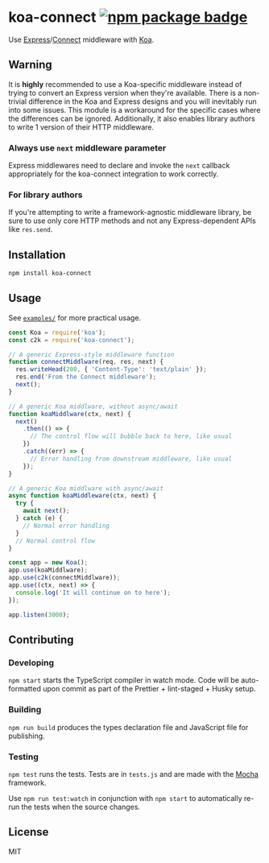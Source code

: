 # koa-connect [![npm package badge][npm badge]][npm]

[npm badge]: https://badge.fury.io/js/koa-connect.svg
[npm]: https://www.npmjs.com/package/koa-connect

Use [Express](https://github.com/strongloop/express)/[Connect](https://github.com/senchalabs/connect) middleware with [Koa](https://github.com/koajs/koa).

## Warning

It is **highly** recommended to use a Koa-specific middleware instead of trying to convert an Express version when they're available. There is a non-trivial difference in the Koa and Express designs and you will inevitably run into some issues. This module is a workaround for the specific cases where the differences can be ignored. Additionally, it also enables library authors to write 1 version of their HTTP middleware.

### Always use `next` middleware parameter

Express middlewares need to declare and invoke the `next` callback appropriately for the koa-connect integration to work correctly.

### For library authors

If you're attempting to write a framework-agnostic middleware library, be sure to use only core HTTP methods and not any Express-dependent APIs like `res.send`.

## Installation

```sh
npm install koa-connect
```

## Usage

See [`examples/`](./examples) for more practical usage.

```javascript
const Koa = require('koa');
const c2k = require('koa-connect');

// A generic Express-style middleware function
function connectMiddlware(req, res, next) {
  res.writeHead(200, { 'Content-Type': 'text/plain' });
  res.end('From the Connect middleware');
  next();
}

// A generic Koa middlware, without async/await
function koaMiddlware(ctx, next) {
  next()
    .then(() => {
      // The control flow will bubble back to here, like usual
    })
    .catch((err) => {
      // Error handling from downstream middleware, like usual
    });
}

// A generic Koa middlware with async/await
async function koaMiddleware(ctx, next) {
  try {
    await next();
  } catch (e) {
    // Normal error handling
  }
  // Normal control flow
}

const app = new Koa();
app.use(koaMiddlware);
app.use(c2k(connectMiddlware));
app.use((ctx, next) => {
  console.log('It will continue on to here');
});

app.listen(3000);
```

## Contributing

### Developing

`npm start` starts the TypeScript compiler in watch mode. Code will be auto-formatted upon commit as part of the Prettier + lint-staged + Husky setup.

### Building

`npm run build` produces the types declaration file and JavaScript file for publishing.

### Testing

`npm test` runs the tests. Tests are in `tests.js` and are made with the [Mocha](https://mochajs.org) framework.

Use `npm run test:watch` in conjunction with `npm start` to automatically re-run the tests when the source changes.

## License

MIT
